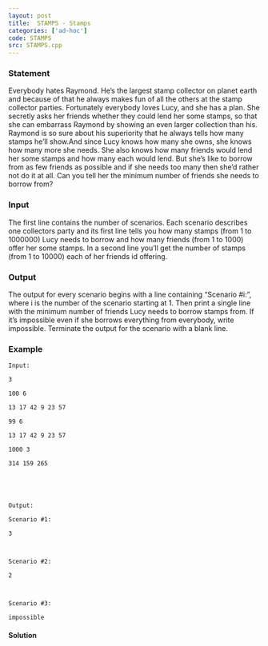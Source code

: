 ```yaml
---
layout: post
title:  STAMPS - Stamps
categories: ['ad-hoc']
code: STAMPS
src: STAMPS.cpp
---
```


### **Statement**

Everybody hates Raymond. He’s the largest stamp collector on planet earth and
because of that he always makes fun of all the others at the stamp collector
parties. Fortunately everybody loves Lucy, and she has a plan. She secretly
asks her friends whether they could lend her some stamps, so that she can
embarrass Raymond by showing an even larger collection than his. Raymond is so
sure about his superiority that he always tells how many stamps he’ll show.And
since Lucy knows how many she owns, she knows how many more she needs. She
also knows how many friends would lend her some stamps and how many each would
lend. But she’s like to borrow from as few friends as possible and if she
needs too many then she’d rather not do it at all. Can you tell her the
minimum number of friends she needs to borrow from?

### Input

The first line contains the number of scenarios. Each scenario describes one
collectors party and its first line tells you how many stamps (from 1 to
1000000) Lucy needs to borrow and how many friends (from 1 to 1000) offer her
some stamps. In a second line you’ll get the number of stamps (from 1 to
10000) each of her friends id offering.

### Output

The output for every scenario begins with a line containing “Scenario #i:”,
where i is the number of the scenario starting at 1. Then print a single line
with the minimum number of friends Lucy needs to borrow stamps from. If it’s
impossible even if she borrows everything from everybody, write impossible.
Terminate the output for the scenario with a blank line.

### Example

    
    
    Input:
    3
    100 6
    13 17 42 9 23 57
    99 6
    13 17 42 9 23 57
    1000 3
    314 159 265
    
    
    Output:
    Scenario #1:
    3
    
    Scenario #2:
    2
    
    Scenario #3:
    impossible
    
    



#### **Solution**



